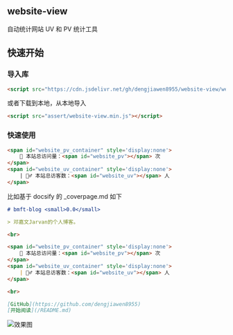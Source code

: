 ## website-view

自动统计网站 UV 和 PV 统计工具

## 快速开始


### 导入库

```html
<script src="https://cdn.jsdelivr.net/gh/dengjiawen8955/website-view/website-view.min.js"></script>
```

或者下载到本地，从本地导入

```html
<script src="assert/website-view.min.js"></script>
```

### 快速使用


```html
<span id="website_pv_container" style='display:none'>
    👀 本站总访问量：<span id="website_pv"></span> 次
</span>
<span id="website_uv_container" style='display:none'>
    | 🚴‍♂️ 本站总访客数：<span id="website_uv"></span> 人
</span>
```

比如基于 docsify 的 _coverpage.md 如下

```markdown
# bmft-blog <small>0.0</small>

> 邓嘉文Jarvan的个人博客。

<br>

<span id="website_pv_container" style='display:none'>
    👀 本站总访问量：<span id="website_pv"></span> 次
</span>
<span id="website_uv_container" style='display:none'>
    | 🚴‍♂️ 本站总访客数：<span id="website_uv"></span> 人
</span>

<br>

[GitHub](https://github.com/dengjiawen8955)
[开始阅读](/README.md)
```


![效果图](https://markdown-1304103443.cos.ap-guangzhou.myqcloud.com/2022-02-0420230306174022.png)
